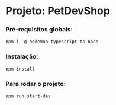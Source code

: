 # Projeto: PetDevShop

### Pré-requisitos globais:

`npm i -g nodemon typescript ts-node`

### Instalação:

`npm install`

### Para rodar o projeto:

`npm run start-dev`